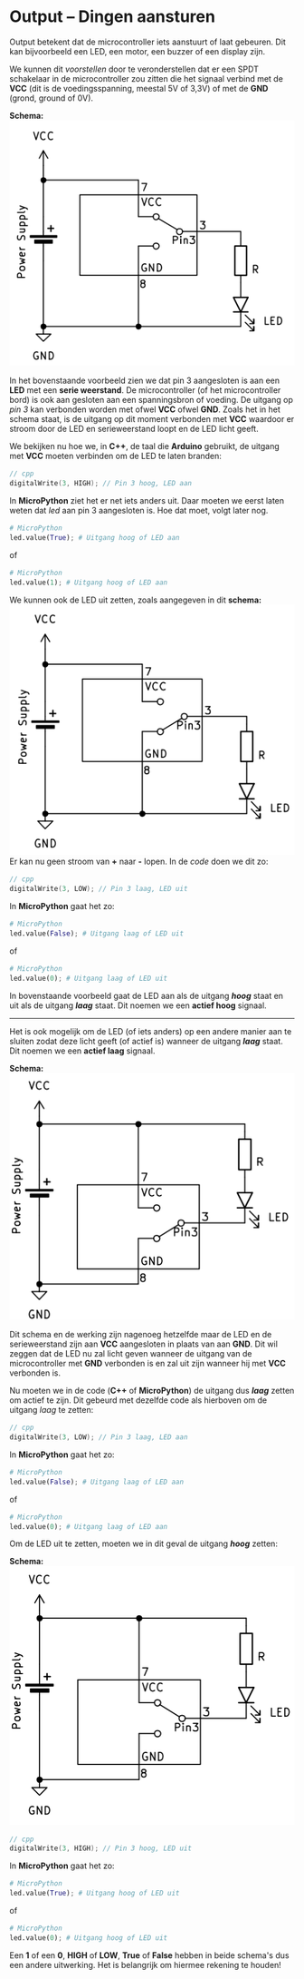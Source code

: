 # Output – Dingen aansturen

Output betekent dat de microcontroller iets aanstuurt of laat gebeuren. Dit kan bijvoorbeeld een LED, een motor, een buzzer of een display zijn.

We kunnen dit *voorstellen* door te veronderstellen dat er een SPDT schakelaar in de microcontroller zou zitten die het signaal verbind met de **VCC** (dit is de voedingsspanning, meestal 5V of 3,3V) of met de **GND** (grond, ground of 0V).

 **Schema:** 
 ![Schema Actief Hoog Aan](img\ac_output_ah_on.png)

In het bovenstaande voorbeeld zien we dat pin 3 aangesloten is aan een **LED** met een **serie weerstand**. De microcontroller (of het microcontroller bord) is ook aan gesloten aan een spanningsbron of voeding. De uitgang op *pin 3* kan verbonden worden met ofwel **VCC** ofwel **GND**. Zoals het in het schema staat, is de uitgang op dit moment verbonden met **VCC** waardoor er stroom door de LED en serieweerstand loopt en de LED licht geeft. 

We bekijken nu hoe we, in **C++**, de taal die **Arduino** gebruikt, de uitgang met **VCC** moeten verbinden om de LED te laten branden:

```cpp
// cpp
digitalWrite(3, HIGH); // Pin 3 hoog, LED aan
```
In **MicroPython** ziet het er net iets anders uit. Daar moeten we eerst laten weten dat *led* aan pin 3 aangesloten is. Hoe dat moet, volgt later nog.

```python
# MicroPython
led.value(True); # Uitgang hoog of LED aan
``` 
of
```python
# MicroPython
led.value(1); # Uitgang hoog of LED aan
``` 

We kunnen ook de LED uit zetten, zoals aangegeven in dit **schema:** 
 ![Schema Actief Hoog Uit](img\ac_output_ah_off.png)
Er kan nu geen stroom van **+** naar **-** lopen. In de *code* doen we dit zo:

```cpp
// cpp
digitalWrite(3, LOW); // Pin 3 laag, LED uit
```

In **MicroPython** gaat het zo:

```python
# MicroPython
led.value(False); # Uitgang laag of LED uit
```
of

```python
# MicroPython
led.value(0); # Uitgang laag of LED uit
```
In bovenstaande voorbeeld gaat de LED aan als de uitgang ***hoog*** staat en uit als de uitgang ***laag*** staat. Dit noemen we een **actief hoog** signaal.

---

Het is ook mogelijk om de LED (of iets anders) op een andere manier aan te sluiten zodat deze licht geeft (of actief is) wanneer de uitgang ***laag*** staat. Dit noemen we een **actief laag** signaal.

 **Schema:** 
 ![Schema Actief Laag Aan](img\ac_output_al_on.png)

 Dit schema en de werking zijn nagenoeg hetzelfde maar de LED en de serieweerstand zijn aan **VCC** aangesloten in plaats van aan **GND**. Dit wil zeggen dat de LED nu zal licht geven wanneer de uitgang van de microcontroller met **GND** verbonden is en zal uit zijn wanneer hij met **VCC** verbonden is.

 Nu moeten we in de code (**C++** of **MicroPython**) de uitgang dus ***laag*** zetten om actief te zijn. Dit gebeurd met dezelfde code als hierboven om de uitgang *laag* te zetten:

 ```cpp
// cpp
digitalWrite(3, LOW); // Pin 3 laag, LED aan
```

In **MicroPython** gaat het zo:

```python
# MicroPython
led.value(False); # Uitgang laag of LED aan
```
of

```python
# MicroPython
led.value(0); # Uitgang laag of LED aan
``` 
Om de LED uit te zetten, moeten we in dit geval de uitgang ***hoog*** zetten:

 **Schema:**
![Schema Actief Laag Uit](img\ac_output_al_off.png)

 ```cpp
// cpp
digitalWrite(3, HIGH); // Pin 3 hoog, LED uit
```

In **MicroPython** gaat het zo:

```python
# MicroPython
led.value(True); # Uitgang hoog of LED uit
```
of

```python
# MicroPython
led.value(0); # Uitgang hoog of LED uit
``` 


Een **1** of een **0**, **HIGH** of **LOW**, **True** of **False** hebben in beide schema's dus een andere uitwerking. Het is belangrijk om hiermee rekening te houden!
